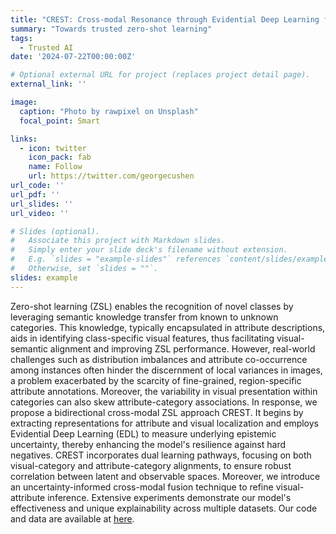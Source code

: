 ```yaml
---
title: "CREST: Cross-modal Resonance through Evidential Deep Learning for Enhanced Zero-Shot Learning"
summary: "Towards trusted zero-shot learning"
tags:
  - Trusted AI
date: '2024-07-22T00:00:00Z'

# Optional external URL for project (replaces project detail page).
external_link: ''

image:
  caption: "Photo by rawpixel on Unsplash"
  focal_point: Smart

links:
  - icon: twitter
    icon_pack: fab
    name: Follow
    url: https://twitter.com/georgecushen
url_code: ''
url_pdf: ''
url_slides: ''
url_video: ''

# Slides (optional).
#   Associate this project with Markdown slides.
#   Simply enter your slide deck's filename without extension.
#   E.g. `slides = "example-slides"` references `content/slides/example-slides.md`.
#   Otherwise, set `slides = ""`.
slides: example
---
```

Zero-shot learning (ZSL) enables the recognition of novel classes by leveraging semantic knowledge transfer from known to unknown categories. This knowledge, typically encapsulated in attribute descriptions, aids in identifying class-specific visual features, thus facilitating visual-semantic alignment and improving ZSL performance. However, real-world challenges such as distribution imbalances and attribute co-occurrence among instances often hinder the discernment of local variances in images, a problem exacerbated by the scarcity of fine-grained, region-specific attribute annotations. Moreover, the variability in visual presentation within categories can also skew attribute-category associations. In response, we propose a bidirectional cross-modal ZSL approach CREST. It begins by extracting representations for attribute and visual localization and employs Evidential Deep Learning (EDL) to measure underlying epistemic uncertainty, thereby enhancing the model's resilience against hard negatives. CREST incorporates dual learning pathways, focusing on both visual-category and attribute-category alignments, to ensure robust correlation between latent and observable spaces. Moreover, we introduce an uncertainty-informed cross-modal fusion technique to refine visual-attribute inference. Extensive experiments demonstrate our model's effectiveness and unique explainability across multiple datasets. Our code and data are available at [here](https://github.com/JethroJames/CREST).
